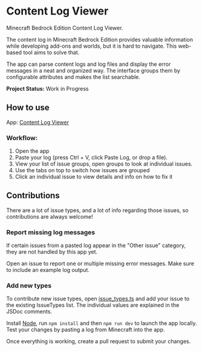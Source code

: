 # Content Log Viewer
Minecraft Bedrock Edition Content Log Viewer.

The content log in Minecraft Bedrock Edition provides valuable information while developing add-ons and worlds, but it is hard to navigate. This web-based tool aims to solve that.

The app can parse content logs and log files and display the error messages in a neat and organized way. The interface groups them by configurable attributes and makes the list searchable.

**Project Status:** Work in Progress

## How to use

App: [Content Log Viewer](https://jannisx11.github.io/content-log-viewer/)

### Workflow:
1. Open the app
2. Paste your log (press Ctrl + V, click Paste Log, or drop a file).
3. View your list of issue groups, open groups to look at individual issues.
4. Use the tabs on top to switch how issues are grouped
5. Click an individual issue to view details and info on how to fix it


## Contributions

There are a lot of issue types, and a lot of info regarding those issues, so contributions are always welcome!

### Report missing log messages

If certain issues from a pasted log appear in the "Other issue" category, they are not handled by this app yet.

Open an issue to report one or multiple missing error messages. Make sure to include an example log output.


### Add new types

To contribute new issue types, open [issue_types.ts](src/scripts/issue_types.ts) and add your issue to the existing IssueTypes list.
The individual values are explained in the JSDoc comments.

Install [Node](https://nodejs.org/), run `npm install` and then `npm run dev` to launch the app locally. Test your changes by pasting a log from Minecraft into the app.

Once everything is working, create a pull request to submit your changes.

